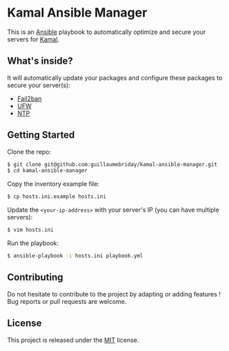 # Kamal Ansible Manager

This is an [Ansible](https://www.ansible.com/) playbook to automatically optimize and secure your servers for [Kamal](https://kamal-deploy.org/).

## What's inside?

It will automatically update your packages and configure these packages to secure your server(s):

- [Fail2ban](https://github.com/fail2ban/fail2ban)
- [UFW](https://wiki.ubuntu.com/UncomplicatedFirewall)
- [NTP](https://ubuntu.com/server/docs/network-ntp)

## Getting Started

Clone the repo:
```bash
$ git clone git@github.com:guillaumebriday/kamal-ansible-manager.git
$ cd kamal-ansible-manager
```

Copy the inventory example file:
```bash
$ cp hosts.ini.example hosts.ini
```

Update the `<your-ip-address>` with your server's IP (you can have multiple servers):
```bash
$ vim hosts.ini
```

Run the playbook:
```bash
$ ansible-playbook -i hosts.ini playbook.yml
```

## Contributing

Do not hesitate to contribute to the project by adapting or adding features ! Bug reports or pull requests are welcome.

## License

This project is released under the [MIT](http://opensource.org/licenses/MIT) license.
